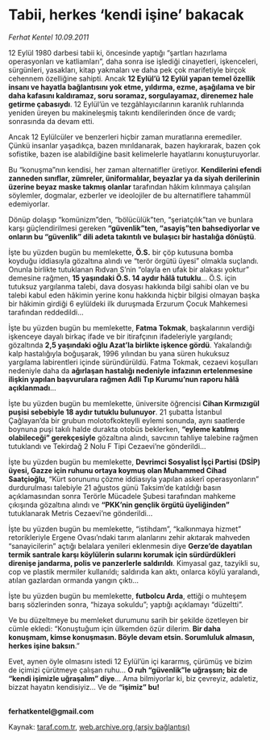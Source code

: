 # Tabii, herkes ‘kendi işine’ bakacak 

*Ferhat Kentel 10.09.2011*

<div class="yazi"><p>12 Eylül 1980 darbesi tabii ki, öncesinde yaptığı “şartları hazırlama operasyonları ve katliamları”, daha sonra ise işlediği cinayetleri, işkenceleri, sürgünleri, yasakları, kitap yakmaları ve daha pek çok marifetiyle birçok cehennem özelliğine sahipti. Ancak <b>12 Eylül’ü 12 Eylül yapan temel özellik insanı ve hayatla bağlantısını yok etme, yıldırma, ezme, aşağılama ve bir daha kafasını kaldıramaz, soru soramaz, sorgulayamaz, direnemez hale getirme çabasıydı</b>. 12 Eylül’ün ve tezgâhlayıcılarının karanlık ruhlarında yeniden üreyen bu makineleşmiş takıntı kendilerinden önce de vardı; sonrasında da devam etti. </p>
<p>Ancak 12 Eylülcüler ve benzerleri hiçbir zaman muratlarına eremediler. Çünkü insanlar yaşadıkça, bazen mırıldanarak, bazen haykırarak, bazen çok sofistike, bazen ise alabildiğine basit kelimelerle hayatlarını konuşturuyorlar. </p>
<p>Bu “konuşma”nın kendisi, her zaman alternatifler üretiyor. <b>Kendilerini efendi zanneden sınıflar, zümreler, üniformalılar, beyazlar ya da siyah derilerinin üzerine beyaz maske takmış olanlar</b> tarafından hâkim kılınmaya çalışılan söylemler, dogmalar, ezberler ve ideolojiler de bu alternatiflere tahammül edemiyorlar.</p>
<p>Dönüp dolaşıp “komünizm”den, “bölücülük”ten, “şeriatçılık”tan ve bunlara karşı güçlendirilmesi gereken <b>“güvenlik”ten, “asayiş”ten bahsediyorlar ve onların bu “güvenlik” dili adeta takıntılı ve bulaşıcı bir hastalığa dönüştü</b>. </p>
<p>İşte bu yüzden bugün bu memlekette, <b>Ö.S.</b> bir çöp kutusuna bomba koyduğu iddiasıyla gözaltına alındı ve “terör örgütü üyesi” olmakla suçlandı. Onunla birlikte tutuklanan Rıdvan S’nin “olayla en ufak bir alakası yoktur” demesine rağmen, <b>15 yaşındaki Ö.S. 14 aydır hâlâ tutuklu</b>... Ö.S. için tutuksuz yargılanma talebi, dava dosyası hakkında bilgi sahibi olan ve bu talebi kabul eden hâkimin yerine konu hakkında hiçbir bilgisi olmayan başka bir hâkimin girdiği 6 eylüldeki ilk duruşmada Erzurum Çocuk Mahkemesi tarafından reddedildi...</p>
<p>İşte bu yüzden bugün bu memlekette, <b>Fatma Tokmak</b>, başkalarının verdiği işkenceye dayalı birkaç ifade ve bir itirafçının ifadeleriyle yargılandı; gözaltında <b>2,5 yaşındaki oğlu Azat’la birlikte işkence gördü</b>. Yakalandığı kalp hastalığıyla boğuşarak, 1996 yılından bu yana süren hukuksuz yargılama labirentleri içinde süründürüldü. Fatma Tokmak, cezaevi koşulları nedeniyle daha da <b>ağırlaşan hastalığı nedeniyle infazının ertelenmesine ilişkin yapılan başvurulara rağmen Adli Tıp Kurumu’nun raporu hâlâ açıklanmadı</b>...</p>
<p>İşte bu yüzden bugün bu memlekette, üniversite öğrencisi <b>Cihan Kırmızıgül puşisi sebebiyle 18 aydır tutuklu bulunuyor</b>. 21 şubatta İstanbul Çağlayan’da bir grubun molotofkokteylli eylemi sonunda, aynı saatlerde boynuna puşi takılı halde durakta otobüs beklerken, <b>“eyleme katılmış olabileceği” gerekçesiyle</b> gözaltına alındı, savcının tahliye talebine rağmen tutuklandı ve Tekirdağ 2 Nolu F Tipi Cezaevi’ne gönderildi...</p>
<p>İşte bu yüzden bugün bu memlekette, <b>Devrimci Sosyalist İşçi Partisi (DSİP) üyesi, Gazze için ruhunu ortaya koymuş olan Muhammed Cihad Saatçioğlu</b>, “Kürt sorununu çözme iddiasıyla yapılan askerî operasyonların” durdurulması talebiyle 21 ağustos günü Taksim’de katıldığı basın açıklamasından sonra Terörle Mücadele Şubesi tarafından mahkeme çıkışında gözaltına alındı ve <b>“PKK’nin gençlik örgütü üyeliğinden”</b> tutuklanarak Metris Cezaevi’ne gönderildi...</p>
<p>İşte bu yüzden bugün bu memlekette, “istihdam”, “kalkınmaya hizmet” retorikleriyle Ergene Ovası’ndaki tarım alanlarını zehir akıtarak mahveden “sanayicilerin” açtığı belalara yenileri eklenmesin diye <b>Gerze’de dayatılan termik santrale karşı köylülerin sularını korumak için sürdürdükleri direnişe </b><b>jandarma, polis ve panzerlerle saldırıldı</b>. Kimyasal gaz, tazyikli su, cop ve plastik mermiler kullanıldı; saldırıda kan aktı, onlarca köylü yaralandı, atılan gazlardan ormanda yangın çıktı...</p>
<p>İşte bu yüzden bugün bu memlekette, <b>futbolcu Arda</b>, ettiği o muhteşem barış sözlerinden sonra, “hizaya sokuldu”; yaptığı açıklamayı “düzeltti”. </p>
<p>Ve bu düzeltmeye bu memleket durumunu sarih bir şekilde özetleyen bir cümle ekledi: “Konuştuğum için ülkemden özür dilerim.<b> Bir daha konuşmam, kimse konuşmasın. Böyle devam etsin. Sorumluluk almasın, herkes işine baksın</b>.”</p>
<p>Evet, aynen öyle olmasını istedi 12 Eylül’ün içi kararmış, çürümüş ve bizim de içimizi çürütmeye çalışan ruhu... <b>O ruh “güvenlik”le uğraşsın; biz de “kendi işimizle uğraşalım” diye</b>... Ama bilmiyorlar ki, biz çevreyiz, adaletiz, bizzat hayatın kendisiyiz... Ve de <b>“işimiz” bu!</b></p>
<p><b><br/>ferhatkentel@gmail.com</b></p>
</div>

Kaynak: [taraf.com.tr](http://www.taraf.com.tr/ferhat-kentel/makale-tabii-herkes-kendi-isine-bakacak.htm), [web.archive.org (arşiv bağlantısı)](http://web.archive.org/web/20130913113522/http://www.taraf.com.tr/ferhat-kentel/makale-tabii-herkes-kendi-isine-bakacak.htm)
